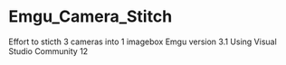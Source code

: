 # Emgu_Camera_Stitch
Effort to sticth 3 cameras into 1 imagebox
Emgu version 3.1
Using Visual Studio Community 12
